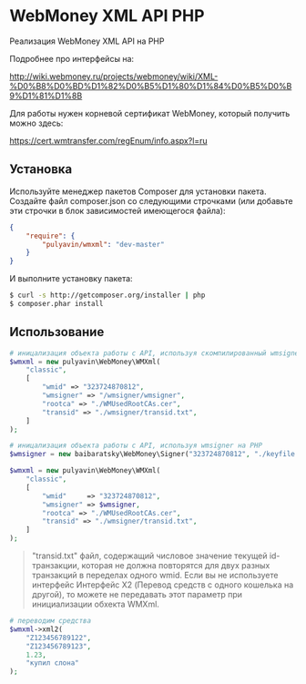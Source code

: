 # WebMoney XML API PHP

Реализация WebMoney XML API на PHP

Подробнее про интерфейсы на:

http://wiki.webmoney.ru/projects/webmoney/wiki/XML-%D0%B8%D0%BD%D1%82%D0%B5%D1%80%D1%84%D0%B5%D0%B9%D1%81%D1%8B

Для работы нужен корневой сертификат WebMoney, который получить можно здесь:

https://cert.wmtransfer.com/regEnum/info.aspx?l=ru

Установка
---------
Используйте менеджер пакетов Composer для установки пакета. Создайте файл composer.json со следующими строчками (или добавьте эти строчки в блок зависимостей имеющегося файла):

```json
{
    "require": {
        "pulyavin/wmxml": "dev-master"
    }
}
```

И выполните установку пакета:

```bash
$ curl -s http://getcomposer.org/installer | php
$ composer.phar install
```

Использование
-------------

```php
# иницализация объекта работы с API, используя скомпилированный wmsigner
$wmxml = new pulyavin\WebMoney\WMXml(
	"classic",
	[
		"wmid" => "323724870812",
		"wmsigner" => "/wmsigner/wmsigner",
		"rootca" => "./WMUsedRootCAs.cer",
		"transid" => "./wmsigner/transid.txt",
	]
);

# иницализация объекта работы с API, используя wmsigner на PHP
$wmsigner = new baibaratsky\WebMoney\Signer("323724870812", "./keyfile.kwm", "mykeypassword");

$wmxml = new pulyavin\WebMoney\WMXml(
	"classic",
	[
		"wmid"     => "323724870812",
		"wmsigner" => $wmsigner,
		"rootca" => "./WMUsedRootCAs.cer",
		"transid" => "./wmsigner/transid.txt",
	]
);
```

> "transid.txt" файл, содержащий числовое значение текущей id-транзакции, которая не должна повторятся для двух разных транзакций в переделах одного wmid.
> Если вы не используете интерфейс Интерфейс X2 (Перевод средств с одного кошелька на другой), то можете не передавать этот параметр при инициализации обхекта WMXml.

```php
# переводим средства
$wmxml->xml2(
	"Z123456789122",
	"Z123456789123",
	1.23,
	"купил слона"
);
```